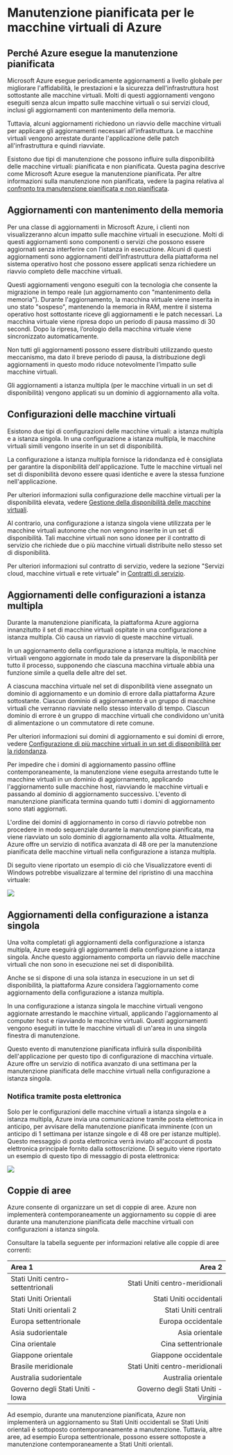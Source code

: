 <properties
	pageTitle="Manutenzione pianificata per le macchine virtuali di Azure"
	description="Informazioni sulla manutenzione pianificata di Azure e sul relativo impatto sulle macchine virtuali in esecuzione in Azure."
	services="virtual-machines"
	documentationCenter=""
	authors="kenazk" 
	manager="timlt"
	editor=""/>

<tags
	ms.service="virtual-machines"
	ms.workload="infrastructure-services"
	ms.tgt_pltfrm="vm-multiple"
	ms.devlang="na"
	ms.topic="article"
	ms.date="06/29/2015"
	ms.author="kenazk"/>


# Manutenzione pianificata per le macchine virtuali di Azure

## Perché Azure esegue la manutenzione pianificata
<p> Microsoft Azure esegue periodicamente aggiornamenti a livello globale per migliorare l'affidabilità, le prestazioni e la sicurezza dell'infrastruttura host sottostante alle macchine virtuali. Molti di questi aggiornamenti vengono eseguiti senza alcun impatto sulle macchine virtuali o sui servizi cloud, inclusi gli aggiornamenti con mantenimento della memoria.

Tuttavia, alcuni aggiornamenti richiedono un riavvio delle macchine virtuali per applicare gli aggiornamenti necessari all'infrastruttura. Le macchine virtuali vengono arrestate durante l'applicazione delle patch all'infrastruttura e quindi riavviate.

Esistono due tipi di manutenzione che possono influire sulla disponibilità delle macchine virtuali: pianificata e non pianificata. Questa pagina descrive come Microsoft Azure esegue la manutenzione pianificata. Per altre informazioni sulla manutenzione non pianificata, vedere la pagina relativa al [confronto tra manutenzione pianificata e non pianificata].

## Aggiornamenti con mantenimento della memoria
Per una classe di aggiornamenti in Microsoft Azure, i clienti non visualizzeranno alcun impatto sulle macchine virtuali in esecuzione. Molti di questi aggiornamenti sono componenti o servizi che possono essere aggiornati senza interferire con l'istanza in esecuzione. Alcuni di questi aggiornamenti sono aggiornamenti dell’infrastruttura della piattaforma nel sistema operativo host che possono essere applicati senza richiedere un riavvio completo delle macchine virtuali.

Questi aggiornamenti vengono eseguiti con la tecnologia che consente la migrazione in tempo reale (un aggiornamento con "mantenimento della memoria"). Durante l'aggiornamento, la macchina virtuale viene inserita in uno stato "sospeso", mantenendo la memoria in RAM, mentre il sistema operativo host sottostante riceve gli aggiornamenti e le patch necessari. La macchina virtuale viene ripresa dopo un periodo di pausa massimo di 30 secondi. Dopo la ripresa, l’orologio della macchina virtuale viene sincronizzato automaticamente.

Non tutti gli aggiornamenti possono essere distribuiti utilizzando questo meccanismo, ma dato il breve periodo di pausa, la distribuzione degli aggiornamenti in questo modo riduce notevolmente l’impatto sulle macchine virtuali.

Gli aggiornamenti a istanza multipla (per le macchine virtuali in un set di disponibilità) vengono applicati su un dominio di aggiornamento alla volta.

## Configurazioni delle macchine virtuali
Esistono due tipi di configurazioni delle macchine virtuali: a istanza multipla e a istanza singola. In una configurazione a istanza multipla, le macchine virtuali simili vengono inserite in un set di disponibilità.

La configurazione a istanza multipla fornisce la ridondanza ed è consigliata per garantire la disponibilità dell'applicazione. Tutte le macchine virtuali nel set di disponibilità devono essere quasi identiche e avere la stessa funzione nell'applicazione.

Per ulteriori informazioni sulla configurazione delle macchine virtuali per la disponibilità elevata, vedere <a href="http://azure.microsoft.com/documentation/articles/virtual-machines-manage-availability/">Gestione della disponibilità delle macchine virtuali</a>.

Al contrario, una configurazione a istanza singola viene utilizzata per le macchine virtuali autonome che non vengono inserite in un set di disponibilità. Tali macchine virtuali non sono idonee per il contratto di servizio che richiede due o più macchine virtuali distribuite nello stesso set di disponibilità.

Per ulteriori informazioni sul contratto di servizio, vedere la sezione "Servizi cloud, macchine virtuali e rete virtuale" in [Contratti di servizio](http://azure.microsoft.com/support/legal/sla/).


## Aggiornamenti delle configurazioni a istanza multipla
Durante la manutenzione pianificata, la piattaforma Azure aggiorna innanzitutto il set di macchine virtuali ospitate in una configurazione a istanza multipla. Ciò causa un riavvio di queste macchine virtuali.

In un aggiornamento della configurazione a istanza multipla, le macchine virtuali vengono aggiornate in modo tale da preservare la disponibilità per tutto il processo, supponendo che ciascuna macchina virtuale abbia una funzione simile a quella delle altre del set.

A ciascuna macchina virtuale nel set di disponibilità viene assegnato un dominio di aggiornamento e un dominio di errore dalla piattaforma Azure sottostante. Ciascun dominio di aggiornamento è un gruppo di macchine virtuali che verranno riavviate nello stesso intervallo di tempo. Ciascun dominio di errore è un gruppo di macchine virtuali che condividono un'unità di alimentazione o un commutatore di rete comune.

Per ulteriori informazioni sui domini di aggiornamento e sui domini di errore, vedere <a href="http://azure.microsoft.com/documentation/articles/virtual-machines-manage-availability/#configure-multiple-virtual-machines-in-an-availability-set-for-redundancy">Configurazione di più macchine virtuali in un set di disponibilità per la ridondanza</a>.

Per impedire che i domini di aggiornamento passino offline contemporaneamente, la manutenzione viene eseguita arrestando tutte le macchine virtuali in un dominio di aggiornamento, applicando l'aggiornamento sulle macchine host, riavviando le macchine virtuali e passando al dominio di aggiornamento successivo. L'evento di manutenzione pianificata termina quando tutti i domini di aggiornamento sono stati aggiornati.

L'ordine dei domini di aggiornamento in corso di riavvio potrebbe non procedere in modo sequenziale durante la manutenzione pianificata, ma viene riavviato un solo dominio di aggiornamento alla volta. Attualmente, Azure offre un servizio di notifica avanzata di 48 ore per la manutenzione pianificata delle macchine virtuali nella configurazione a istanza multipla.

Di seguito viene riportato un esempio di ciò che Visualizzatore eventi di Windows potrebbe visualizzare al termine del ripristino di una macchina virtuale:

<!--Image reference-->
![][image2]

## Aggiornamenti della configurazione a istanza singola
Una volta completati gli aggiornamenti della configurazione a istanza multipla, Azure eseguirà gli aggiornamenti della configurazione a istanza singola. Anche questo aggiornamento comporta un riavvio delle macchine virtuali che non sono in esecuzione nei set di disponibilità.

Anche se si dispone di una sola istanza in esecuzione in un set di disponibilità, la piattaforma Azure considera l’aggiornamento come aggiornamento della configurazione a istanza multipla.

In una configurazione a istanza singola le macchine virtuali vengono aggiornate arrestando le macchine virtuali, applicando l'aggiornamento al computer host e riavviando le macchine virtuali. Questi aggiornamenti vengono eseguiti in tutte le macchine virtuali di un'area in una singola finestra di manutenzione.

Questo evento di manutenzione pianificata influirà sulla disponibilità dell'applicazione per questo tipo di configurazione di macchina virtuale. Azure offre un servizio di notifica avanzato di una settimana per la manutenzione pianificata delle macchine virtuali nella configurazione a istanza singola.

### Notifica tramite posta elettronica
Solo per le configurazioni delle macchine virtuali a istanza singola e a istanza multipla, Azure invia una comunicazione tramite posta elettronica in anticipo, per avvisare della manutenzione pianificata imminente (con un anticipo di 1 settimana per istanze singole e di 48 ore per istanze multiple). Questo messaggio di posta elettronica verrà inviato all'account di posta elettronica principale fornito dalla sottoscrizione. Di seguito viene riportato un esempio di questo tipo di messaggio di posta elettronica:

<!--Image reference-->
![][image1]

## Coppie di aree
Azure consente di organizzare un set di coppie di aree. Azure non implementerà contemporaneamente un aggiornamento su coppie di aree durante una manutenzione pianificata delle macchine virtuali con configurazioni a istanza singola.

Consultare la tabella seguente per informazioni relative alle coppie di aree correnti:

Area 1 | Area 2
:----- | ------:
Stati Uniti centro-settentrionali | Stati Uniti centro-meridionali
Stati Uniti Orientali | Stati Uniti occidentali
Stati Uniti orientali 2 | Stati Uniti centrali
Europa settentrionale | Europa occidentale
Asia sudorientale | Asia orientale
Cina orientale | Cina settentrionale
Giappone orientale | Giappone occidentale
Brasile meridionale | Stati Uniti centro-meridionali
Australia sudorientale | Australia orientale
Governo degli Stati Uniti - Iowa | Governo degli Stati Uniti - Virginia

Ad esempio, durante una manutenzione pianificata, Azure non implementerà un aggiornamento su Stati Uniti occidentali se Stati Uniti orientali è sottoposto contemporaneamente a manutenzione. Tuttavia, altre aree, ad esempio Europa settentrionale, possono essere sottoposte a manutenzione contemporaneamente a Stati Uniti orientali.

<!--Anchors-->
[image1]: ./media/virtual-machines-planned-maintenance/vmplanned1.png
[image2]: ./media/virtual-machines-planned-maintenance/EventViewerPostReboot.png
[image3]: ./media/virtual-machines-planned-maintenance/RegionPairs.PNG


<!--Link references-->
[Virtual Machines Manage Availability]: virtual-machines-windows-tutorial.md
[confronto tra manutenzione pianificata e non pianificata]: virtual-machines-manage-availability.md#Understand-planned-versus-unplanned-maintenance/

<!---HONumber=July15_HO3-->